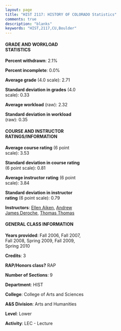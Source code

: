```yaml
---
layout: page
title: "HIST 2117: HISTORY OF COLORADO Statistics"
comments: true
description: "blanks"
keywords: "HIST,2117,CU,Boulder"
---
```

<head>
<script src="https://ajax.googleapis.com/ajax/libs/jquery/2.1.3/jquery.min.js"></script>
<script src="https://dl.dropboxusercontent.com/s/pc42nxpaw1ea4o9/highcharts.js?dl=0"></script>
<!-- <script src="../assets/js/highcharts.js"></script> -->
<style type="text/css">@font-face {
	font-family: "Bebas Neue";
	src: url(https://www.filehosting.org/file/details/544349/BebasNeue Regular.otf) format("opentype");
	}
	h1.Bebas { 
		font-family: "Bebas Neue", Verdana, Tahoma;
	}
</style>
</head>
<body>
	<div id="container" style="float: right; width: 45%; height: 88%; margin-left: 2.5%; margin-right: 2.5%;"></div>
	<script language="JavaScript">
		$(document).ready(function() {
		var chart = {type: 'column'};
		var title = {text: 'Grade Distribution'};
		var xAxis = {categories: ['A','B','C','D','F'],crosshair: true};
		var yAxis = {min: 0,title: {text: 'Percentage'}};
		var tooltip = {headerFormat: '<center><b><span style="font-size:20px">{point.key}</span></b></center>',
		               pointFormat: '<td style="padding:0"><b>{point.y:.1f}%</b></td>',
		               footerFormat: '</table>',shared: true,useHTML: true};
		var plotOptions = {column: {pointPadding: 0.0,borderWidth: 0}};  
		var credits = {enabled: false};var series= [{name: 'Percent',data: [19.31,42.76,31.25,3.45,3.23,]}];
		var json = {};
		json.chart = chart;
		json.title = title;
		json.tooltip = tooltip;
		json.xAxis = xAxis;
		json.yAxis = yAxis;  
		json.series = series;
		json.plotOptions = plotOptions;  
		json.credits = credits;
		$('#container').highcharts(json);
	});
	</script>
</body>
			   
#### GRADE AND WORKLOAD STATISTICS

**Percent withdrawn**: 2.1%

**Percent incomplete**: 0.0%

**Average grade** (4.0 scale): 2.71

**Standard deviation in grades** (4.0 scale): 0.33

**Average workload** (raw): 2.32

**Standard deviation in workload** (raw): 0.35

#### COURSE AND INSTRUCTOR RATINGS/INFORMATION

**Average course rating** (6 point scale): 3.53

**Standard deviation in course rating** (6 point scale): 0.81

**Average instructor rating** (6 point scale): 3.84

**Standard deviation in instructor rating** (6 point scale): 0.79

**Instructors**: <a href='../../instructors/Ellen_Aiken'>Ellen Aiken</a>, <a href='../../instructors/Andrew_James_Deroche'>Andrew James Deroche</a>, <a href='../../instructors/Thomas_Thomas'>Thomas Thomas</a>

#### GENERAL CLASS INFORMATION

**Years provided**: Fall 2006, Fall 2007, Fall 2008, Spring 2009, Fall 2009, Spring 2010

**Credits**: 3

**RAP/Honors class?** RAP

**Number of Sections**: 9

**Department**: HIST

**College**: College of Arts and Sciences

**A&S Division**: Arts and Humanities

**Level**: Lower

**Activity**: LEC - Lecture
